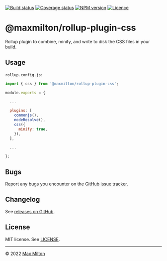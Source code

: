 [![Build status](https://img.shields.io/github/actions/workflow/status/maxmilton/rollup-plugin-css/ci.yml?branch=master)](https://github.com/maxmilton/rollup-plugin-css/actions)
[![Coverage status](https://img.shields.io/codeclimate/coverage/maxmilton/rollup-plugin-css)](https://codeclimate.com/github/maxmilton/rollup-plugin-css)
[![NPM version](https://img.shields.io/npm/v/@maxmilton/rollup-plugin-css.svg)](https://www.npmjs.com/package/@maxmilton/rollup-plugin-css)
[![Licence](https://img.shields.io/github/license/maxmilton/rollup-plugin-css.svg)](https://github.com/maxmilton/rollup-plugin-css/blob/master/LICENSE)

# @maxmilton/rollup-plugin-css

Rollup plugin to combine, minify, and write to disk the CSS files in your build.

## Usage

`rollup.config.js`:

```js
import { css } from '@maxmilton/rollup-plugin-css';

module.exports = {

  ...

  plugins: [
    commonjs(),
    nodeResolve(),
    css({
      minify: true,
    }),
  ],

  ...

};
```

## Bugs

Report any bugs you encounter on the [GitHub issue tracker](https://github.com/maxmilton/new-tab/issues).

## Changelog

See [releases on GitHub](https://github.com/maxmilton/rollup-plugin-css/releases).

## License

MIT license. See [LICENSE](https://github.com/maxmilton/rollup-plugin-css/blob/master/LICENSE).

---

© 2022 [Max Milton](https://maxmilton.com)
